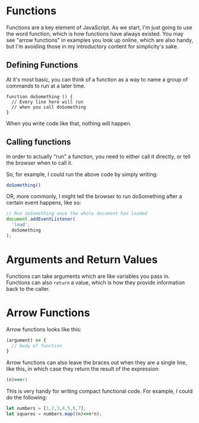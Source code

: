 # Functions

Functions are a key element of JavaScript. As we start, I'm just going to use the word function, which is how functions have always existed. You may see "arrow functions" in examples you look up online, which are also handy, but I'm avoiding those in my introductory content for simplicity's sake.

## Defining Functions
At it's most basic, you can think of a function as a way to name a group of commands to run at a later time.

```
function doSomething () {
  // Every line here will run
  // when you call doSomething
}
```

When you write code like that, nothing will happen.

## Calling functions

In order to actually "run" a function, you need to either call it directly, or tell the browser when to call it.

So, for example, I could run the above code by simply writing:

```javascript
doSomething()
```

OR, more commonly, I might tell the browser to run doSomething after a certain event happens, like so:

```javascript
// Run doSomething once the whole document has loaded
document.addEventListener(
  'load',
  doSomething
);
```

# Arguments and Return Values

Functions can take arguments which are like variables you pass in. Functions can also `return` a value, which is how they provide information back to the caller.




# Arrow Functions

Arrow functions looks like this:

```javascript
(argument) => {
  // body of function
}
```

Arrow functions can also leave the braces out when they are a single line, like this, in which case they return the result of the expression:

```javascript
(n)=>n+1
```

This is very handy for writing compact functional code. For example, I could do the following:

```javascript
let numbers = [1,2,3,4,5,6,7];
let squares = numbers.map((n)=>n*n);
```


